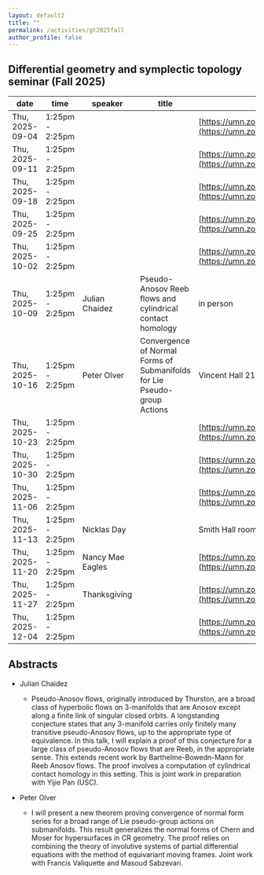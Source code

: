 ```yaml
---
layout: default2
title: ""
permalink: /activities/gt2025fall
author_profile: false
---
```


## Differential geometry and symplectic topology seminar (Fall 2025)

| date           | time            | speaker       | title | location |
| -------------- | --------------- | ------------- | ----- | -------- |
| Thu, 2025-09-04 | 1:25pm - 2:25pm |               |       |[https://umn.zoom.us/j/92113794726](https://umn.zoom.us/j/92113794726) |
| Thu, 2025-09-11 | 1:25pm - 2:25pm |               |       |[https://umn.zoom.us/j/92113794726](https://umn.zoom.us/j/92113794726) |
| Thu, 2025-09-18 | 1:25pm - 2:25pm |               |       |[https://umn.zoom.us/j/92113794726](https://umn.zoom.us/j/92113794726) |
| Thu, 2025-09-25 | 1:25pm - 2:25pm |               |       |[https://umn.zoom.us/j/92113794726](https://umn.zoom.us/j/92113794726) |
| Thu, 2025-10-02 | 1:25pm - 2:25pm |               |       |[https://umn.zoom.us/j/92113794726](https://umn.zoom.us/j/92113794726) |
| Thu, 2025-10-09 | 1:25pm - 2:25pm | Julian Chaidez | Pseudo-Anosov Reeb flows and cylindrical contact homology   | in person |
| Thu, 2025-10-16 | 1:25pm - 2:25pm |      Peter Olver         |    Convergence of Normal Forms of Submanifolds for Lie Pseudo-group Actions   | Vincent Hall 215 |
| Thu, 2025-10-23 | 1:25pm - 2:25pm |               |       |[https://umn.zoom.us/j/92113794726](https://umn.zoom.us/j/92113794726) |
| Thu, 2025-10-30 | 1:25pm - 2:25pm |               |       |[https://umn.zoom.us/j/92113794726](https://umn.zoom.us/j/92113794726) |
| Thu, 2025-11-06 | 1:25pm - 2:25pm |               |       |[https://umn.zoom.us/j/92113794726](https://umn.zoom.us/j/92113794726) |
| Thu, 2025-11-13 | 1:25pm - 2:25pm |  Nicklas Day      |      |  Smith Hall room 231 |
| Thu, 2025-11-20 | 1:25pm - 2:25pm |  Nancy Mae Eagles |       |[https://umn.zoom.us/j/92113794726](https://umn.zoom.us/j/92113794726) |
| Thu, 2025-11-27 | 1:25pm - 2:25pm | Thanksgiving  |       |[https://umn.zoom.us/j/92113794726](https://umn.zoom.us/j/92113794726) |
| Thu, 2025-12-04 | 1:25pm - 2:25pm |               |       |[https://umn.zoom.us/j/92113794726](https://umn.zoom.us/j/92113794726) |

## Abstracts

- Julian Chaidez
  - Pseudo-Anosov flows, originally introduced by Thurston, are a broad class of hyperbolic flows on 3-manifolds that are Anosov except along a finite link of singular closed orbits. A longstanding conjecture states that any 3-manifold carries only finitely many transitive pseudo-Anosov flows, up to the appropriate type of equivalence. In this talk, I will explain a proof of this conjecture for a large class of pseudo-Anosov flows that are Reeb, in the appropriate sense. This extends recent work by Barthelme-Bowedn-Mann for Reeb Anosov flows. The proof involves a computation of cylindrical contact homology in this setting. This is joint work in preparation with Yijie Pan (USC).

- Peter Olver
  - I will present a new theorem proving convergence of normal form series for a broad range of Lie pseudo-group actions on submanifolds.  This result generalizes the normal forms of Chern and Moser for hypersurfaces in CR geometry.  The proof relies on combining the theory of involutive systems of partial differential equations with the method of equivariant moving frames.  Joint work with Francis Valiquette and Masoud Sabzevari. 
